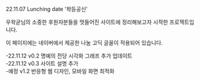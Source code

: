 22.11.07 Lunching date '왁등공신'

우왁굳님의 소중한 후원자분들을 멋들어진 사이트에 정리해보고자 시작한 프로젝트입니다.

이 페이지에는 네이버에서 제공한 나눔 고딕 글꼴이 적용되어 있습니다.

-22.11.12 v0.2 명예의 전당 시각화 그래프 추가 업데이트<br>
-22.11.12 v0.3 사이트 설명 추가<br>
-예정 v1.2 반응형 웹 디자인, 모바일 화면 최적화
